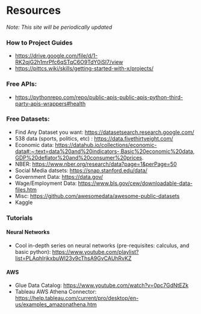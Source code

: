 # Resources
*Note: This site will be periodically updated*
### How to Project Guides
 - https://drive.google.com/file/d/1-RK2qjG2h1mrPfc6qSTqC6O9TdY0iSI7/view
 - https://pittcs.wiki/skills/getting-started-with-x/projects/

### Free APIs: 
 - https://pythonrepo.com/repo/public-apis-public-apis-python-third-party-apis-wrappers#health
### Free Datasets:
 - Find Any Dataset you want:
https://datasetsearch.research.google.com/
 - 538 data (sports, politics, etc) : https://data.fivethirtyeight.com/
 - Economic data: https://datahub.io/collections/economic-data#:~:text=data%20and%20indicators-,Basic%20economic%20data,GDP%20deflator%20and%20consumer%20prices.
 - NBER: https://www.nber.org/research/data?page=1&perPage=50 
 - Social Media datsets: https://snap.stanford.edu/data/
 - Government Data: https://data.gov/
 - Wage/Employment Data: https://www.bls.gov/cew/downloadable-data-files.htm
 - Misc: https://github.com/awesomedata/awesome-public-datasets
 - Kaggle

### Tutorials

#### Neural Networks
 - Cool in-depth series on neural networks (pre-requisites: calculus, and basic python): https://www.youtube.com/playlist?list=PLAqhIrjkxbuWI23v9cThsA9GvCAUhRvKZ
#### AWS
 - Glue Data Catalog: https://www.youtube.com/watch?v=0pc7GdNtEZk
 - Tableau AWS Athena Connector: https://help.tableau.com/current/pro/desktop/en-us/examples_amazonathena.htm
